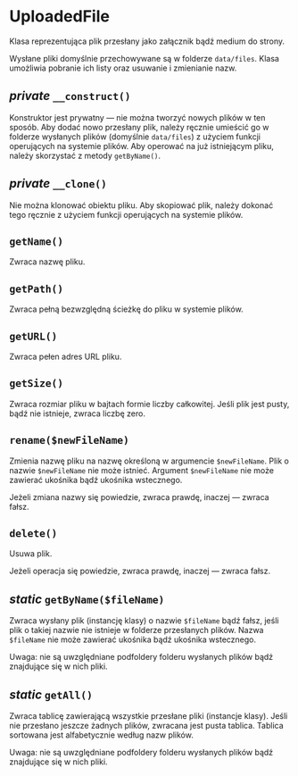 UploadedFile
===

Klasa reprezentująca plik przesłany jako załącznik bądź medium do strony.

Wysłane pliki domyślnie przechowywane są w folderze `data/files`. Klasa umożliwia pobranie ich listy oraz usuwanie i zmienianie nazw.

## *private* `__construct()`

Konstruktor jest prywatny — nie można tworzyć nowych plików w ten sposób. Aby dodać nowo przesłany plik, należy ręcznie umieścić go w folderze wysłanych plików (domyślnie `data/files`) z użyciem funkcji operujących na systemie plików. Aby operować na już istniejącym pliku, należy skorzystać z metody `getByName()`.

## *private* `__clone()`

Nie można klonować obiektu pliku. Aby skopiować plik, należy dokonać tego ręcznie z użyciem funkcji operujących na systemie plików.

## `getName()`

Zwraca nazwę pliku.

## `getPath()`

Zwraca pełną bezwzględną ścieżkę do pliku w systemie plików.

## `getURL()`

Zwraca pełen adres URL pliku.

## `getSize()`

Zwraca rozmiar pliku w bajtach formie liczby całkowitej. Jeśli plik jest pusty, bądź nie istnieje, zwraca liczbę zero.

## `rename($newFileName)`

Zmienia nazwę pliku na nazwę określoną w argumencie `$newFileName`. Plik o nazwie `$newFileName` nie może istnieć. Argument `$newFileName` nie może zawierać ukośnika bądź ukośnika wstecznego.

Jeżeli zmiana nazwy się powiedzie, zwraca prawdę, inaczej — zwraca fałsz.

## `delete()`

Usuwa plik.

Jeżeli operacja się powiedzie, zwraca prawdę, inaczej — zwraca fałsz.

## *static* `getByName($fileName)`

Zwraca wysłany plik (instancję klasy) o nazwie `$fileName` bądź fałsz, jeśli plik o takiej nazwie nie istnieje w folderze przesłanych plików. Nazwa `$fileName` nie może zawierać ukośnika bądź ukośnika wstecznego.

Uwaga: nie są uwzględniane podfoldery folderu wysłanych plików bądź znajdujące się w nich pliki.

## *static* `getAll()`

Zwraca tablicę zawierającą wszystkie przesłane pliki (instancje klasy). Jeśli nie przesłano jeszcze żadnych plików, zwracana jest pusta tablica. Tablica sortowana jest alfabetycznie według nazw plików.

Uwaga: nie są uwzględniane podfoldery folderu wysłanych plików bądź znajdujące się w nich pliki.